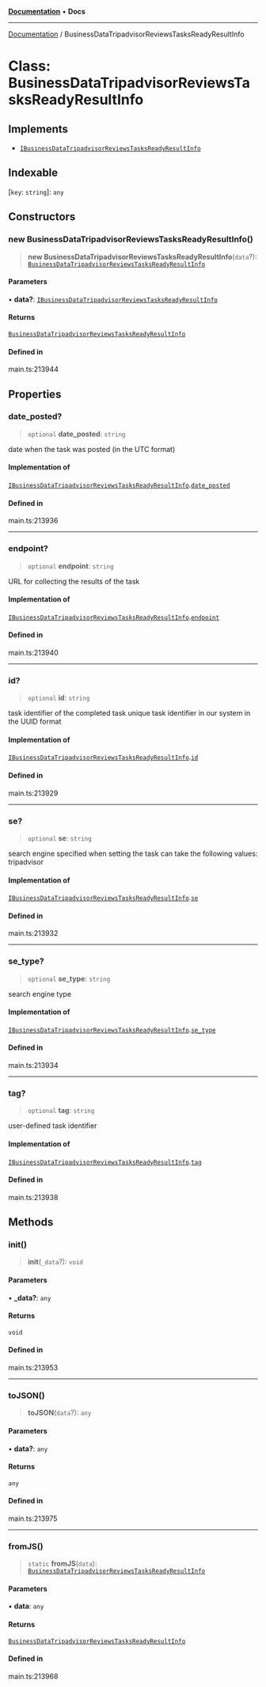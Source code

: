 [**Documentation**](../README.md) • **Docs**

***

[Documentation](../globals.md) / BusinessDataTripadvisorReviewsTasksReadyResultInfo

# Class: BusinessDataTripadvisorReviewsTasksReadyResultInfo

## Implements

- [`IBusinessDataTripadvisorReviewsTasksReadyResultInfo`](../interfaces/IBusinessDataTripadvisorReviewsTasksReadyResultInfo.md)

## Indexable

 \[`key`: `string`\]: `any`

## Constructors

### new BusinessDataTripadvisorReviewsTasksReadyResultInfo()

> **new BusinessDataTripadvisorReviewsTasksReadyResultInfo**(`data`?): [`BusinessDataTripadvisorReviewsTasksReadyResultInfo`](BusinessDataTripadvisorReviewsTasksReadyResultInfo.md)

#### Parameters

• **data?**: [`IBusinessDataTripadvisorReviewsTasksReadyResultInfo`](../interfaces/IBusinessDataTripadvisorReviewsTasksReadyResultInfo.md)

#### Returns

[`BusinessDataTripadvisorReviewsTasksReadyResultInfo`](BusinessDataTripadvisorReviewsTasksReadyResultInfo.md)

#### Defined in

main.ts:213944

## Properties

### date\_posted?

> `optional` **date\_posted**: `string`

date when the task was posted (in the UTC format)

#### Implementation of

[`IBusinessDataTripadvisorReviewsTasksReadyResultInfo`](../interfaces/IBusinessDataTripadvisorReviewsTasksReadyResultInfo.md).[`date_posted`](../interfaces/IBusinessDataTripadvisorReviewsTasksReadyResultInfo.md#date_posted)

#### Defined in

main.ts:213936

***

### endpoint?

> `optional` **endpoint**: `string`

URL for collecting the results of the task

#### Implementation of

[`IBusinessDataTripadvisorReviewsTasksReadyResultInfo`](../interfaces/IBusinessDataTripadvisorReviewsTasksReadyResultInfo.md).[`endpoint`](../interfaces/IBusinessDataTripadvisorReviewsTasksReadyResultInfo.md#endpoint)

#### Defined in

main.ts:213940

***

### id?

> `optional` **id**: `string`

task identifier of the completed task
unique task identifier in our system in the UUID format

#### Implementation of

[`IBusinessDataTripadvisorReviewsTasksReadyResultInfo`](../interfaces/IBusinessDataTripadvisorReviewsTasksReadyResultInfo.md).[`id`](../interfaces/IBusinessDataTripadvisorReviewsTasksReadyResultInfo.md#id)

#### Defined in

main.ts:213929

***

### se?

> `optional` **se**: `string`

search engine specified when setting the task
can take the following values: tripadvisor

#### Implementation of

[`IBusinessDataTripadvisorReviewsTasksReadyResultInfo`](../interfaces/IBusinessDataTripadvisorReviewsTasksReadyResultInfo.md).[`se`](../interfaces/IBusinessDataTripadvisorReviewsTasksReadyResultInfo.md#se)

#### Defined in

main.ts:213932

***

### se\_type?

> `optional` **se\_type**: `string`

search engine type

#### Implementation of

[`IBusinessDataTripadvisorReviewsTasksReadyResultInfo`](../interfaces/IBusinessDataTripadvisorReviewsTasksReadyResultInfo.md).[`se_type`](../interfaces/IBusinessDataTripadvisorReviewsTasksReadyResultInfo.md#se_type)

#### Defined in

main.ts:213934

***

### tag?

> `optional` **tag**: `string`

user-defined task identifier

#### Implementation of

[`IBusinessDataTripadvisorReviewsTasksReadyResultInfo`](../interfaces/IBusinessDataTripadvisorReviewsTasksReadyResultInfo.md).[`tag`](../interfaces/IBusinessDataTripadvisorReviewsTasksReadyResultInfo.md#tag)

#### Defined in

main.ts:213938

## Methods

### init()

> **init**(`_data`?): `void`

#### Parameters

• **\_data?**: `any`

#### Returns

`void`

#### Defined in

main.ts:213953

***

### toJSON()

> **toJSON**(`data`?): `any`

#### Parameters

• **data?**: `any`

#### Returns

`any`

#### Defined in

main.ts:213975

***

### fromJS()

> `static` **fromJS**(`data`): [`BusinessDataTripadvisorReviewsTasksReadyResultInfo`](BusinessDataTripadvisorReviewsTasksReadyResultInfo.md)

#### Parameters

• **data**: `any`

#### Returns

[`BusinessDataTripadvisorReviewsTasksReadyResultInfo`](BusinessDataTripadvisorReviewsTasksReadyResultInfo.md)

#### Defined in

main.ts:213968

